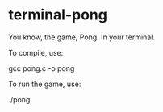 # terminal-pong
You know, the game, Pong. In your terminal.



To compile, use:

gcc pong.c -o pong



To run the game, use:

./pong

